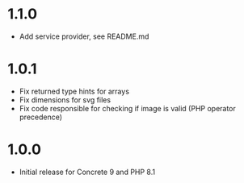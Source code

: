 # 1.1.0
- Add service provider, see README.md

# 1.0.1
- Fix returned type hints for arrays
- Fix dimensions for svg files
- Fix code responsible for checking if image is valid (PHP operator precedence)

# 1.0.0
- Initial release for Concrete 9 and PHP 8.1

